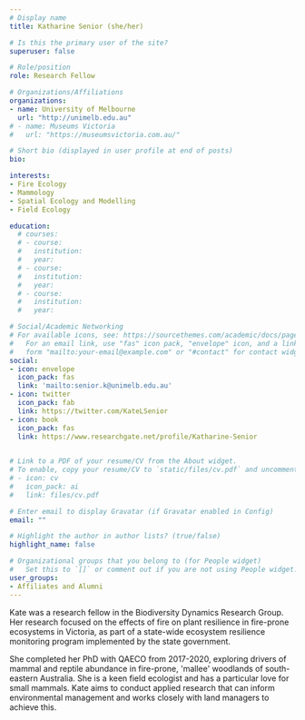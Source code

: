 ```yaml
---
# Display name
title: Katharine Senior (she/her)

# Is this the primary user of the site?
superuser: false

# Role/position
role: Research Fellow

# Organizations/Affiliations
organizations:
- name: University of Melbourne
  url: "http://unimelb.edu.au"
# - name: Museums Victoria
#   url: "https://museumsvictoria.com.au/"

# Short bio (displayed in user profile at end of posts)
bio: 

interests:
- Fire Ecology
- Mammology
- Spatial Ecology and Modelling
- Field Ecology

education:
  # courses:
  # - course:
  #   institution:
  #   year:
  # - course:
  #   institution:
  #   year:
  # - course:
  #   institution:
  #   year:

# Social/Academic Networking
# For available icons, see: https://sourcethemes.com/academic/docs/page-builder/#icons
#   For an email link, use "fas" icon pack, "envelope" icon, and a link in the
#   form "mailto:your-email@example.com" or "#contact" for contact widget.
social:
- icon: envelope
  icon_pack: fas
  link: 'mailto:senior.k@unimelb.edu.au'
- icon: twitter
  icon_pack: fab
  link: https://twitter.com/KateLSenior
- icon: book
  icon_pack: fas
  link: https://www.researchgate.net/profile/Katharine-Senior

  
# Link to a PDF of your resume/CV from the About widget.
# To enable, copy your resume/CV to `static/files/cv.pdf` and uncomment the lines below.
# - icon: cv
#   icon_pack: ai
#   link: files/cv.pdf

# Enter email to display Gravatar (if Gravatar enabled in Config)
email: ""

# Highlight the author in author lists? (true/false)
highlight_name: false

# Organizational groups that you belong to (for People widget)
#   Set this to `[]` or comment out if you are not using People widget.
user_groups:
- Affiliates and Alumni
---
```


Kate was a research fellow in the Biodiversity Dynamics Research Group. Her research focused on the effects of fire on plant resilience in fire-prone ecosystems in Victoria, as part of a state-wide ecosystem resilience monitoring program implemented by the state government. 

She completed her PhD with QAECO from 2017-2020, exploring drivers of mammal and reptile abundance in fire-prone, 'mallee' woodlands of south-eastern Australia. She is a keen field ecologist and has a particular love for small mammals. Kate aims to conduct applied research that can inform environmental management and works closely with land managers to achieve this.
